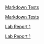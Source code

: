 [Markdown Tests](test.html)

[Markdown Tests](https://l-j-kim.github.io/cse15l-lab-reports/test.html)

[Lab Report 1](lab-report-1-week-2.html)

[Lab Report 1](https://l-j-kim.github.io/cse15l-lab-reports/lab-report-1-week-2.html)
